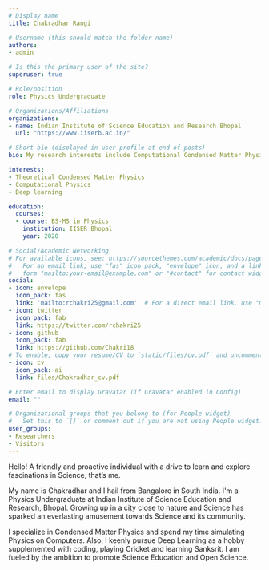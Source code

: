 ```yaml
---
# Display name
title: Chakradhar Rangi

# Username (this should match the folder name)
authors:
- admin

# Is this the primary user of the site?
superuser: true

# Role/position
role: Physics Undergraduate

# Organizations/Affiliations
organizations:
- name: Indian Institute of Science Education and Research Bhopal
  url: "https://www.iiserb.ac.in/"

# Short bio (displayed in user profile at end of posts)
bio: My research interests include Computational Condensed Matter Physics and developing scientific codes. 

interests:
- Theoretical Condensed Matter Physics
- Computational Physics
- Deep learning

education:
  courses:
  - course: BS-MS in Physics
    institution: IISER Bhopal
    year: 2020

# Social/Academic Networking
# For available icons, see: https://sourcethemes.com/academic/docs/page-builder/#icons
#   For an email link, use "fas" icon pack, "envelope" icon, and a link in the
#   form "mailto:your-email@example.com" or "#contact" for contact widget.
social:
- icon: envelope
  icon_pack: fas
  link: 'mailto:rchakri25@gmail.com'  # For a direct email link, use "mailto:test@example.org".
- icon: twitter
  icon_pack: fab
  link: https://twitter.com/rchakri25
- icon: github
  icon_pack: fab
  link: https://github.com/Chakri18
# To enable, copy your resume/CV to `static/files/cv.pdf` and uncomment the lines below.
- icon: cv
  icon_pack: ai
  link: files/Chakradhar_cv.pdf

# Enter email to display Gravatar (if Gravatar enabled in Config)
email: ""

# Organizational groups that you belong to (for People widget)
#   Set this to `[]` or comment out if you are not using People widget.
user_groups:
- Researchers
- Visitors
---
```


Hello! A friendly and proactive individual with a drive to learn and explore fascinations in Science, that’s me. 

My name is Chakradhar and I hail from Bangalore in South India. I'm a Physics Undergraduate at Indian Institute of Science Education and Research, Bhopal. Growing up in a city close to nature and Science has sparked an everlasting amusement towards Science and its community. 

I specialize in Condensed Matter Physics and spend my time simulating Physics on Computers. Also, I keenly pursue Deep Learning as a hobby supplemented with coding, playing Cricket and learning Sanksrit. I am fueled by the ambition to promote Science Education and Open Science. 